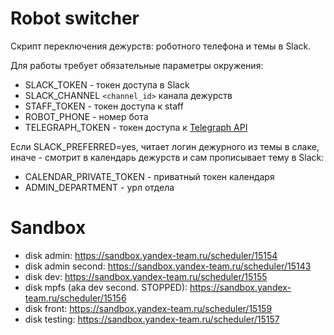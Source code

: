 # Robot switcher

Скрипт переключения дежурств: роботного телефона и темы в Slack.

Для работы требует обязательные параметры окружения:
+ SLACK_TOKEN - токен доступа в Slack
+ SLACK_CHANNEL `<channel_id>` канала дежурств
+ STAFF_TOKEN - токен доступа к staff
+ ROBOT_PHONE - номер бота
+ TELEGRAPH_TOKEN - токен доступа к [Telegraph API](https://wiki.yandex-team.ru/VladimirPiskun/Telefonija-na-telegrafe/)

Если SLACK_PREFERRED=yes, читает логин дежурного из темы в слаке, иначе - смотрит в календарь дежурств и сам прописывает тему в Slack:
+ CALENDAR_PRIVATE_TOKEN - приватный токен календаря
+ ADMIN_DEPARTMENT - урл отдела


# Sandbox

+ disk admin: https://sandbox.yandex-team.ru/scheduler/15154
+ disk admin second: https://sandbox.yandex-team.ru/scheduler/15143
+ disk dev: https://sandbox.yandex-team.ru/scheduler/15155
+ disk mpfs (aka dev second. STOPPED): https://sandbox.yandex-team.ru/scheduler/15156
+ disk front: https://sandbox.yandex-team.ru/scheduler/15159
+ disk testing: https://sandbox.yandex-team.ru/scheduler/15157
